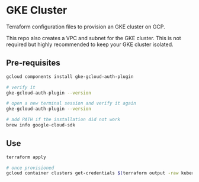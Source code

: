 # GKE Cluster

Terraform configuration files to provision an GKE cluster on GCP.

This repo also creates a VPC and subnet for the GKE cluster. This is not required but highly recommended to keep your GKE cluster isolated.

## Pre-requisites

```sh
gcloud components install gke-gcloud-auth-plugin

# verify it
gke-gcloud-auth-plugin --version

# open a new terminal session and verify it again
gke-gcloud-auth-plugin --version

# add PATH if the installation did not work
brew info google-cloud-sdk
```

## Use

```sh
terraform apply

# once provisioned
gcloud container clusters get-credentials $(terraform output -raw kubernetes_cluster_name) --region $(terraform output -raw region)
```